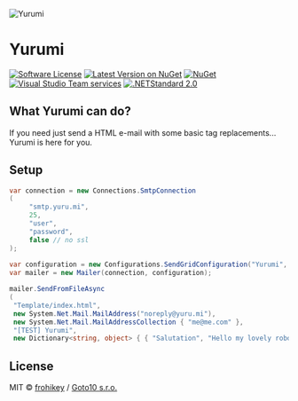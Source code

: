 ![Yurumi](https://raw.githubusercontent.com/goto10hq/Yurumi/master/yurumi-logo.png)

# Yurumi

[![Software License](https://img.shields.io/badge/license-MIT-brightgreen.svg?style=flat-square)](LICENSE.md)
[![Latest Version on NuGet](https://img.shields.io/nuget/v/Yurumi.svg?style=flat-square)](https://www.nuget.org/packages/Yurumi/)
[![NuGet](https://img.shields.io/nuget/dt/Yurumi.svg?style=flat-square)](https://www.nuget.org/packages/Yurumi/)
[![Visual Studio Team services](https://img.shields.io/vso/build/frohikey/c3964e53-4bf3-417a-a96e-661031ef862f/130.svg?style=flat-square)](https://github.com/goto10hq/Yurumi)
[![.NETStandard 2.0](https://img.shields.io/badge/.NETStandard-2.0-blue.svg)](https://github.com/dotnet/standard/blob/master/docs/versions/netstandard2.0.md)

## What Yurumi can do?

If you need just send a HTML e-mail with some basic tag replacements... Yurumi is here for you.

## Setup

```csharp
var connection = new Connections.SmtpConnection
(
     "smtp.yuru.mi",
     25,
     "user",
     "password",
     false // no ssl
);
            
var configuration = new Configurations.SendGridConfiguration("Yurumi", true);
var mailer = new Mailer(connection, configuration);

mailer.SendFromFileAsync
( 
 "Template/index.html",
 new System.Net.Mail.MailAddress("noreply@yuru.mi"),
 new System.Net.Mail.MailAddressCollection { "me@me.com" },
 "[TEST] Yurumi",
 new Dictionary<string, object> { { "Salutation", "Hello my lovely robot," } });
```

## License

MIT © [frohikey](http://frohikey.com) / [Goto10 s.r.o.](http://www.goto10.cz)
